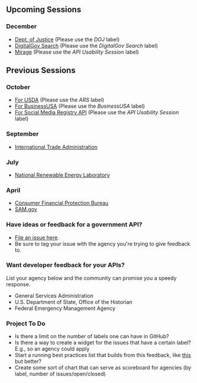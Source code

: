 ## Upcoming Sessions 

### December
* [Dept. of Justice](https://github.com/GSA/Developer-Feedback-for-Government-APIs/labels/DOJ) (Please use the _DOJ_ label)
* [DigitalGov Search](https://github.com/GSA/GSA-APIs/labels/DigitalGov%20Search)  (Please use the _DigitalGov Search_ label)
* [Mirage](https://github.com/18F/mirage/issues) (Please use the _API Usability Session_ label)

## Previous Sessions

### October 
* [For USDA](https://github.com/USDA/USDA-APIs/labels/ARS) (Please use the _ARS_ label) 
* [For BusinessUSA](https://github.com/GSA/Developer-Feedback-for-Government-APIs/labels/BusinessUSA) (Please use the _BusinessUSA_ label)
* [For Social Media Registry API](https://github.com/GSA/social-media-registry/labels/API%20Usability%20Session) (Please use the _API Usability Session_ label)


### September
* [International Trade Administration](https://github.com/InternationalTradeAdministration/developerportal/issues/34)

### July
* [National Renewable Energy Laboratory](https://github.com/NREL/developer.nrel.gov/labels/ux-feedback)

### April
* [Consumer Financial Protection Bureau](https://github.com/cfpb/api/milestones/Usability%20feedback%20improvements%20Round%201)
* [SAM.gov](https://github.com/GSA/sam_api/issues)





### Have ideas or feedback for a government API?  

* [File an issue here](https://github.com/GSA/Developer-Feedback-for-Government-APIs/issues).
* Be sure to tag your issue with the agency you're trying to give feedback to.  


### Want developer feedback for your APIs?  

List your agency below and the community can promise you a speedy response. 

* General Services Administration
* U.S. Department of State, Office of the Historian
* Federal Emergency Management Agency


### Project To Do
* Is there a limit on the number of labels one can have in GitHub?  
* Is there a way to create a widget for the issues that have a certain label?  E.g., so an agency could apply
* Start a running best practices list that builds from this feedback, like [this](https://github.com/GSA/slash-developer-pages/blob/master/API_Checklist.md) but better?
* Create some sort of chart that can serve as scoreboard for agencies (by label, number of issues/open/closed)



